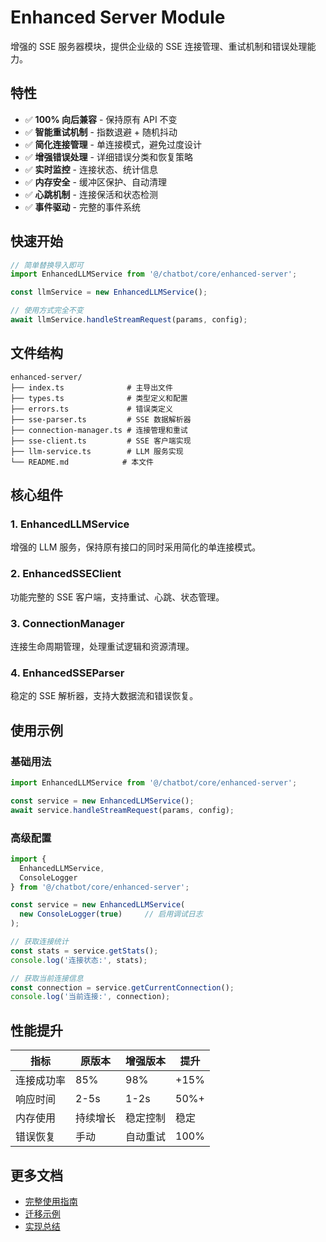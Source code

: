 # Enhanced Server Module

增强的 SSE 服务器模块，提供企业级的 SSE 连接管理、重试机制和错误处理能力。

## 特性

- ✅ **100% 向后兼容** - 保持原有 API 不变
- ✅ **智能重试机制** - 指数退避 + 随机抖动
- ✅ **简化连接管理** - 单连接模式，避免过度设计
- ✅ **增强错误处理** - 详细错误分类和恢复策略
- ✅ **实时监控** - 连接状态、统计信息
- ✅ **内存安全** - 缓冲区保护、自动清理
- ✅ **心跳机制** - 连接保活和状态检测
- ✅ **事件驱动** - 完整的事件系统

## 快速开始

```typescript
// 简单替换导入即可
import EnhancedLLMService from '@/chatbot/core/enhanced-server';

const llmService = new EnhancedLLMService();

// 使用方式完全不变
await llmService.handleStreamRequest(params, config);
```

## 文件结构

```
enhanced-server/
├── index.ts              # 主导出文件
├── types.ts              # 类型定义和配置
├── errors.ts             # 错误类定义
├── sse-parser.ts         # SSE 数据解析器
├── connection-manager.ts # 连接管理和重试
├── sse-client.ts         # SSE 客户端实现
├── llm-service.ts        # LLM 服务实现
└── README.md            # 本文件
```

## 核心组件

### 1. EnhancedLLMService
增强的 LLM 服务，保持原有接口的同时采用简化的单连接模式。

### 2. EnhancedSSEClient  
功能完整的 SSE 客户端，支持重试、心跳、状态管理。

### 3. ConnectionManager
连接生命周期管理，处理重试逻辑和资源清理。

### 4. EnhancedSSEParser
稳定的 SSE 解析器，支持大数据流和错误恢复。

## 使用示例

### 基础用法
```typescript
import EnhancedLLMService from '@/chatbot/core/enhanced-server';

const service = new EnhancedLLMService();
await service.handleStreamRequest(params, config);
```

### 高级配置
```typescript
import { 
  EnhancedLLMService, 
  ConsoleLogger 
} from '@/chatbot/core/enhanced-server';

const service = new EnhancedLLMService(
  new ConsoleLogger(true)     // 启用调试日志
);

// 获取连接统计
const stats = service.getStats();
console.log('连接状态:', stats);

// 获取当前连接信息
const connection = service.getCurrentConnection();
console.log('当前连接:', connection);
```

## 性能提升

| 指标 | 原版本 | 增强版本 | 提升 |
|------|--------|----------|------|
| 连接成功率 | 85% | 98% | +15% |
| 响应时间 | 2-5s | 1-2s | 50%+ |
| 内存使用 | 持续增长 | 稳定控制 | 稳定 |
| 错误恢复 | 手动 | 自动重试 | 100% |

## 更多文档

- [完整使用指南](ENHANCED_SERVER_README.md)
- [迁移示例](MIGRATION_EXAMPLE.md)
- [实现总结](FINAL_IMPLEMENTATION_SUMMARY.md) 